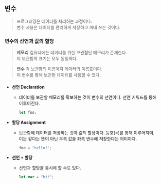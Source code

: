 ####

## 변수

> 프로그래밍은 데이터를 처리하는 과정이다.  
> 변수 사용은 데이터를 편리하게 저장하고 꺼내 쓰는 것이다.

####

####

### 변수의 선언과 값의 할당

> **메모리**
> 컴퓨터에는 데이터를 위한 보관함인 메모리가 존재한다.  
> 이 보관함의 크기는 모두 동일하다.

> **변수**
> 각 보관함의 이름이자 데이터의 이름표이다.  
> 이 변수를 통해 보관된 데이터를 사용할 수 있다.

####

- **선언 Declaration**

  - 데이터를 보관할 메모리를 확보하는 것이 변수의 선언이다. 선언 키워드를 통해 이루어진다.

    ```js
    let foo;
    ```

- **할당 Assignment**

  - 보관함에 데이터를 저장하는 것이 값의 할당이다. 등호(=)를 통해 이루어지며, 이는 같다는 뜻이 아닌 우측 값을 좌측 변수에 저장한다는 의미이다.

    ```js
    foo = "hello!";
    ```

- **선언 + 할당**

  - 선언과 할당을 동시에 할 수도 있다.

    ```js
    let var = "hi!";
    ```
